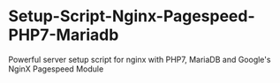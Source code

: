 # Setup-Script-Nginx-Pagespeed-PHP7-Mariadb
Powerful server setup script for nginx with PHP7, MariaDB and Google's NginX Pagespeed Module
